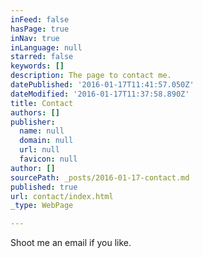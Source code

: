 ```yaml
---
inFeed: false
hasPage: true
inNav: true
inLanguage: null
starred: false
keywords: []
description: The page to contact me.
datePublished: '2016-01-17T11:41:57.050Z'
dateModified: '2016-01-17T11:37:58.890Z'
title: Contact
authors: []
publisher:
  name: null
  domain: null
  url: null
  favicon: null
author: []
sourcePath: _posts/2016-01-17-contact.md
published: true
url: contact/index.html
_type: WebPage

---
```

Shoot me an email if you like.